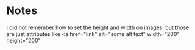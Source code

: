 # Notes

I did not remember how to set the height and width on images. but those are just attributes like <a href="link" alt="some alt text" width="200" height="200"
